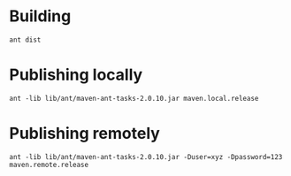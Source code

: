 # Building
```
ant dist
```

# Publishing locally
```
ant -lib lib/ant/maven-ant-tasks-2.0.10.jar maven.local.release
```

# Publishing remotely
```
ant -lib lib/ant/maven-ant-tasks-2.0.10.jar -Duser=xyz -Dpassword=123 maven.remote.release
```

